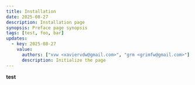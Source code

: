 ```yaml
---
title: Installation
date: 2025-08-27
description: Installation page
synopsis: Preface page synopsis
tags: [test, foo, bar]
updates:
  - key: 2025-08-27
    value:
      authors: ["xvw <xaviervdw@gmail.com>", "grm <grimfw@gmail.com>"]
      description: Initialize the page
---
```


**test**
